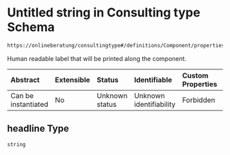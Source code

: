 # Untitled string in Consulting type Schema

```txt
https://onlineberatung/consultingtype#/definitions/Component/properties/headline
```

Human readable label that will be printed along the component.

| Abstract            | Extensible | Status         | Identifiable            | Custom Properties | Additional Properties | Access Restrictions | Defined In                                                           |
| :------------------ | :--------- | :------------- | :---------------------- | :---------------- | :-------------------- | :------------------ | :------------------------------------------------------------------- |
| Can be instantiated | No         | Unknown status | Unknown identifiability | Forbidden         | Allowed               | none                | [consulting-type.json*](consulting-type.json "open original schema") |

## headline Type

`string`
